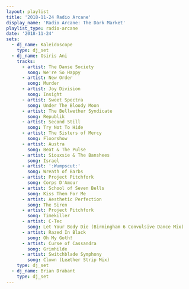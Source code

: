 ```yaml
---
layout: playlist
title: '2018-11-24 Radio Arcane'
display_name: 'Radio Arcane: The Dark Market'
playlist_type: radio-arcane
date: '2018-11-24'
sets:
  - dj_name: Kaleidoscope
    type: dj_set
  - dj_name: Osiris Ani
    tracks:
      - artist: The Danse Society
        song: We're So Happy
      - artist: New Order
        song: Murder
      - artist: Joy Division
        song: Insight
      - artist: Sweet Spectra
        song: Under The Bloody Moon
      - artist: The Bellwether Syndicate
        song: Republik
      - artist: Second Still
        song: Try Not To Hide
      - artist: The Sisters of Mercy
        song: Floorshow
      - artist: Austra
        song: Beat & The Pulse
      - artist: Siouxsie & The Banshees
        song: Israel
      - artist: ':Wumpscut:'
        song: Wreath of Barbs
      - artist: Project Pitchfork
        song: Corps D'Amour
      - artist: School of Seven Bells
        song: Kiss Them For Me
      - artist: Aesthetic Perfection
        song: The Siren
      - artist: Project Pitchfork
        song: Timekiller
      - artist: C-Tec
        song: Let Your Body Die (Birmingham 6 Convulsive Dance Mix)
      - artist: Razed In Black
        song: Oh My Goth!
      - artist: Curse of Cassandra
        song: Grimhilde
      - artist: Switchblade Symphony
        song: Clown (Leæther Strip Mix)   
    type: dj_set
  - dj_name: Brian Drabant
    type: dj_set
---
```

